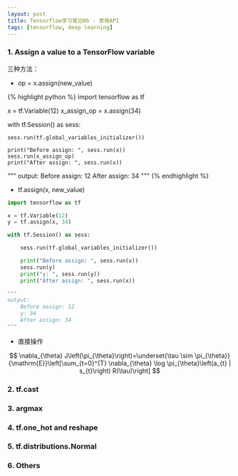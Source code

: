 ```yaml
---
layout: post
title: Tensorflow学习笔记06 - 常用API
tags: [tensorflow, deep learning]
---
```


### 1. Assign a value to a TensorFlow variable

三种方法：

- op = x.assign(new_value)

{% highlight python %}
import tensorflow as tf

x = tf.Variable(12)
x_assign_op = x.assign(34)

with tf.Session() as sess:

	sess.run(tf.global_variables_initializer())

	print("Before assign: ", sess.run(x))
	sess.run(x_assign_op)
	print("After assign: ", sess.run(x))

"""
output:
	Before assign: 12
	After assign: 34
"""
{% endhighlight %}

- tf.assign(x, new_value)

```python
import tensorflow as tf

x = tf.Variable(12)
y = tf.assign(x, 34)

with tf.Session() as sess:

	sess.run(tf.global_variables_initializer())

	print("Before assign: ", sess.run(x))
	sess.run(y)
	print("y: ", sess.run(y))
	print("After assign: ", sess.run(x))

"""
output:
	Before assign: 12
	y: 34
	After assign: 34
"""
```

- 直接操作

$$
\nabla_{\theta} J\left(\pi_{\theta}\right)=\underset{\tau \sim \pi_{\theta}}{\mathrm{E}}\left[\sum_{t=0}^{T} \nabla_{\theta} \log \pi_{\theta}\left(a_{t} | s_{t}\right) R(\tau)\right]
$$


### 2. tf.cast


### 3. argmax


### 4. tf.one_hot and reshape


### 5. tf.distributions.Normal


### 6. Others

